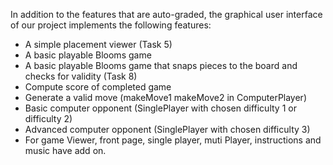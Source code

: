 In addition to the features that are auto-graded, the graphical user interface
of our project implements the following features:



 - A simple placement viewer (Task 5)
 - A basic playable Blooms game
 - A basic playable Blooms game that snaps pieces to the board and checks for validity (Task 8)
 - Compute score of completed game
 - Generate a valid move (makeMove1 makeMove2 in ComputerPlayer)
 - Basic computer opponent (SinglePlayer with chosen difficulty 1 or difficulty 2)
 - Advanced computer opponent (SinglePlayer with chosen difficulty 3)
 - For game Viewer, front page, single player, muti Player, instructions and music have add on.

